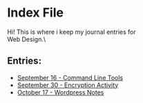 # Index File
Hi! This is where i keep my journal entries for\
Web Design.\
## Entries:
- [September 16 - Command Line Tools](entries/Terminal.md)
- [September 30 - Encryption Activity](entries/Encryption.md)
- [October 17 - Wordpress Notes](entries/Notes.md)
